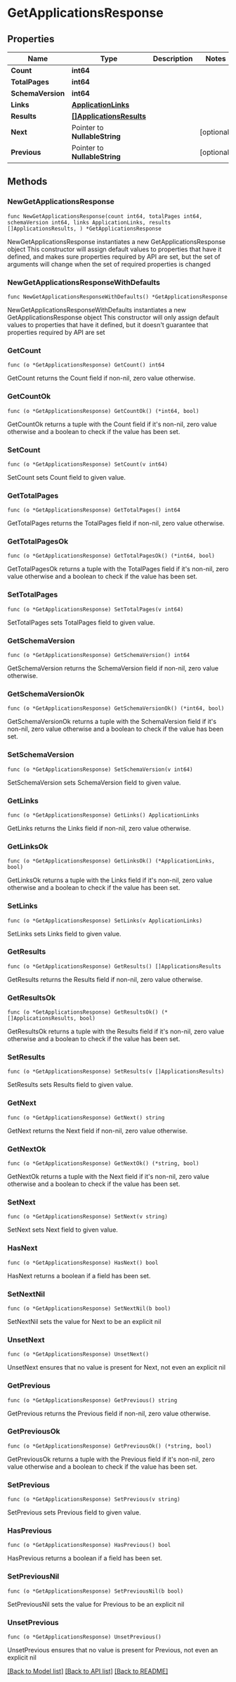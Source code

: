 # GetApplicationsResponse

## Properties

Name | Type | Description | Notes
------------ | ------------- | ------------- | -------------
**Count** | **int64** |  | 
**TotalPages** | **int64** |  | 
**SchemaVersion** | **int64** |  | 
**Links** | [**ApplicationLinks**](ApplicationLinks.md) |  | 
**Results** | [**[]ApplicationsResults**](ApplicationsResults.md) |  | 
**Next** | Pointer to **NullableString** |  | [optional] 
**Previous** | Pointer to **NullableString** |  | [optional] 

## Methods

### NewGetApplicationsResponse

`func NewGetApplicationsResponse(count int64, totalPages int64, schemaVersion int64, links ApplicationLinks, results []ApplicationsResults, ) *GetApplicationsResponse`

NewGetApplicationsResponse instantiates a new GetApplicationsResponse object
This constructor will assign default values to properties that have it defined,
and makes sure properties required by API are set, but the set of arguments
will change when the set of required properties is changed

### NewGetApplicationsResponseWithDefaults

`func NewGetApplicationsResponseWithDefaults() *GetApplicationsResponse`

NewGetApplicationsResponseWithDefaults instantiates a new GetApplicationsResponse object
This constructor will only assign default values to properties that have it defined,
but it doesn't guarantee that properties required by API are set

### GetCount

`func (o *GetApplicationsResponse) GetCount() int64`

GetCount returns the Count field if non-nil, zero value otherwise.

### GetCountOk

`func (o *GetApplicationsResponse) GetCountOk() (*int64, bool)`

GetCountOk returns a tuple with the Count field if it's non-nil, zero value otherwise
and a boolean to check if the value has been set.

### SetCount

`func (o *GetApplicationsResponse) SetCount(v int64)`

SetCount sets Count field to given value.


### GetTotalPages

`func (o *GetApplicationsResponse) GetTotalPages() int64`

GetTotalPages returns the TotalPages field if non-nil, zero value otherwise.

### GetTotalPagesOk

`func (o *GetApplicationsResponse) GetTotalPagesOk() (*int64, bool)`

GetTotalPagesOk returns a tuple with the TotalPages field if it's non-nil, zero value otherwise
and a boolean to check if the value has been set.

### SetTotalPages

`func (o *GetApplicationsResponse) SetTotalPages(v int64)`

SetTotalPages sets TotalPages field to given value.


### GetSchemaVersion

`func (o *GetApplicationsResponse) GetSchemaVersion() int64`

GetSchemaVersion returns the SchemaVersion field if non-nil, zero value otherwise.

### GetSchemaVersionOk

`func (o *GetApplicationsResponse) GetSchemaVersionOk() (*int64, bool)`

GetSchemaVersionOk returns a tuple with the SchemaVersion field if it's non-nil, zero value otherwise
and a boolean to check if the value has been set.

### SetSchemaVersion

`func (o *GetApplicationsResponse) SetSchemaVersion(v int64)`

SetSchemaVersion sets SchemaVersion field to given value.


### GetLinks

`func (o *GetApplicationsResponse) GetLinks() ApplicationLinks`

GetLinks returns the Links field if non-nil, zero value otherwise.

### GetLinksOk

`func (o *GetApplicationsResponse) GetLinksOk() (*ApplicationLinks, bool)`

GetLinksOk returns a tuple with the Links field if it's non-nil, zero value otherwise
and a boolean to check if the value has been set.

### SetLinks

`func (o *GetApplicationsResponse) SetLinks(v ApplicationLinks)`

SetLinks sets Links field to given value.


### GetResults

`func (o *GetApplicationsResponse) GetResults() []ApplicationsResults`

GetResults returns the Results field if non-nil, zero value otherwise.

### GetResultsOk

`func (o *GetApplicationsResponse) GetResultsOk() (*[]ApplicationsResults, bool)`

GetResultsOk returns a tuple with the Results field if it's non-nil, zero value otherwise
and a boolean to check if the value has been set.

### SetResults

`func (o *GetApplicationsResponse) SetResults(v []ApplicationsResults)`

SetResults sets Results field to given value.


### GetNext

`func (o *GetApplicationsResponse) GetNext() string`

GetNext returns the Next field if non-nil, zero value otherwise.

### GetNextOk

`func (o *GetApplicationsResponse) GetNextOk() (*string, bool)`

GetNextOk returns a tuple with the Next field if it's non-nil, zero value otherwise
and a boolean to check if the value has been set.

### SetNext

`func (o *GetApplicationsResponse) SetNext(v string)`

SetNext sets Next field to given value.

### HasNext

`func (o *GetApplicationsResponse) HasNext() bool`

HasNext returns a boolean if a field has been set.

### SetNextNil

`func (o *GetApplicationsResponse) SetNextNil(b bool)`

 SetNextNil sets the value for Next to be an explicit nil

### UnsetNext
`func (o *GetApplicationsResponse) UnsetNext()`

UnsetNext ensures that no value is present for Next, not even an explicit nil
### GetPrevious

`func (o *GetApplicationsResponse) GetPrevious() string`

GetPrevious returns the Previous field if non-nil, zero value otherwise.

### GetPreviousOk

`func (o *GetApplicationsResponse) GetPreviousOk() (*string, bool)`

GetPreviousOk returns a tuple with the Previous field if it's non-nil, zero value otherwise
and a boolean to check if the value has been set.

### SetPrevious

`func (o *GetApplicationsResponse) SetPrevious(v string)`

SetPrevious sets Previous field to given value.

### HasPrevious

`func (o *GetApplicationsResponse) HasPrevious() bool`

HasPrevious returns a boolean if a field has been set.

### SetPreviousNil

`func (o *GetApplicationsResponse) SetPreviousNil(b bool)`

 SetPreviousNil sets the value for Previous to be an explicit nil

### UnsetPrevious
`func (o *GetApplicationsResponse) UnsetPrevious()`

UnsetPrevious ensures that no value is present for Previous, not even an explicit nil

[[Back to Model list]](../README.md#documentation-for-models) [[Back to API list]](../README.md#documentation-for-api-endpoints) [[Back to README]](../README.md)


